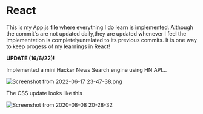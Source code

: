 
# React

This is my App.js file where everything I do learn is implemented.
Although the commit's are not updated daily,they are updated whenever I feel the implementation is completelyunrelated to its previous commits.
It is one way to keep progess of my learnings in React!

**UPDATE (16/6/22)!**

Implemented a mini Hacker News Search engine using HN API...

![Screenshot from 2022-06-17 23-47-38.png](https://user-images.githubusercontent.com/76088773/174355635-3a96e4bb-45a1-4f4b-8b34-5316d2bf304c.png)

The CSS update looks like this

![Screenshot from 2020-08-08 20-28-32](https://user-images.githubusercontent.com/76088773/174511802-de608ecf-75c3-45e3-b484-3ef03911d4b3.png)


